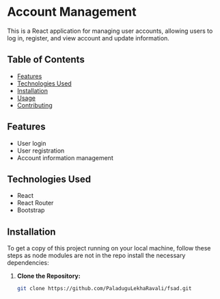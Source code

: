 # Account Management

This is a React application for managing user accounts, allowing users to log in, register, and view account and update information.

## Table of Contents

- [Features](#features)
- [Technologies Used](#technologies-used)
- [Installation](#installation)
- [Usage](#usage)
- [Contributing](#contributing)

## Features

- User login
- User registration
- Account information management

## Technologies Used

- React
- React Router
- Bootstrap

## Installation

To get a copy of this project running on your local machine, follow these steps as node modules are not in the repo install the necessary dependencies:

1. **Clone the Repository:**

   ```bash
   git clone https://github.com/PaladuguLekhaRavali/fsad.git
